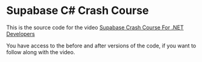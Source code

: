 # Supabase C# Crash Course

This is the source code for the video [Supabase Crash Course For .NET Developers](https://youtu.be/uviVTDtYeeE)

You have access to the before and after versions of the code, if you want to follow along with the video.
